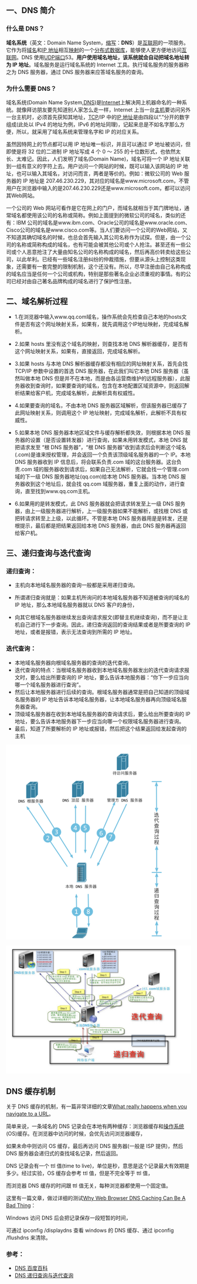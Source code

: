 ## 一、DNS 简介

### 什么是 DNS？

**域名系统**（英文：Domain Name System，[缩写](https://baike.baidu.com/item/缩写)：**DNS**）是[互联网](https://baike.baidu.com/item/互联网)的一项服务。它作为将[域名](https://baike.baidu.com/item/域名)和[IP 地址](https://baike.baidu.com/item/IP地址)相互[映射](https://baike.baidu.com/item/映射)的一个[分布式数据库](https://baike.baidu.com/item/分布式数据库)，能够使人更方便地访问[互联网](https://baike.baidu.com/item/互联网)。DNS 使用[UDP](https://baike.baidu.com/item/UDP)[端口](https://baike.baidu.com/item/端口)53。**用户使用域名地址，该系统就会自动把域名地址转为 IP 地址**。域名服务是运行域名系统的 Internet 工具。执行域名服务的服务器称之为 DNS 服务器，通过 DNS 服务器来应答域名服务的查询。

### 为什么需要 DNS？

域名系统(Domain Name System,[DNS](https://baike.baidu.com/item/DNS))是[Internet](https://baike.baidu.com/item/Internet)上解决网上机器命名的一种系统。就像拜访朋友要先知道别人家怎么走一样，Internet 上当一台[主机](https://baike.baidu.com/item/主机)要访问另外一台主机时，必须首先获知其地址，[TCP](https://baike.baidu.com/item/TCP)/IP 中的[IP 地址](https://baike.baidu.com/item/IP地址)是由四段以“.”分开的数字组成(此处以 IPv4 的地址为例，IPv6 的地址同理)，记起来总是不如名字那么方便，所以，就采用了域名系统来管理名字和 IP 的对应关系。

虽然因特网上的节点都可以用 IP 地址唯一标识，并且可以通过 IP 地址被访问，但即使是将 32 位的二进制 IP 地址写成 4 个 0 ～ 255 的十位数形式，也依然太长、太难记。因此，人们发明了域名(Domain Name)，域名可将一个 IP 地址关联到一组有意义的字符上去。用户访问一个网站的时候，既可以输入该网站的 IP 地址，也可以输入其域名，对访问而言，两者是等价的。例如：微软公司的 Web 服务器的 IP 地址是 207.46.230.229，其对应的域名是www.microsoft.com，不管用户在浏览器中输入的是207.46.230.229还是www.microsoft.com，都可以访问其Web网站。

一个公司的 Web 网站可看作是它在网上的门户，而域名就相当于其门牌地址，通常域名都使用该公司的名称或简称。例如上面提到的微软公司的域名，类似的还有：IBM 公司的域名是www.ibm.com、Oracle公司的域名是www.oracle.com、Cisco公司的域名是www.cisco.com等。当人们要访问一个公司的Web网站，又不知道其确切域名的时候，也总会首先输入其公司名称作为试探。但是，由一个公司的名称或简称构成的域名，也有可能会被其他公司或个人抢注。甚至还有一些公司或个人恶意抢注了大量由知名公司的名称构成的域名，然后再高价转卖给这些公司，以此牟利。已经有一些域名注册纠纷的仲裁措施，但要从源头上控制这类现象，还需要有一套完整的限制机制，这个还没有。所以，尽早注册由自己名称构成的域名应当是任何一个公司或机构，特别是那些著名企业必须重视的事情。有的公司已经对由自己著名品牌构成的域名进行了保护性注册。

## 二、域名解析过程

- 1.在浏览器中输入www.qq.com域名，操作系统会先检查自己本地的hosts文件是否有这个网址映射关系，如果有，就先调用这个IP地址映射，完成域名解析。

- 2.如果 hosts 里没有这个域名的映射，则查找本地 DNS 解析器缓存，是否有这个网址映射关系，如果有，直接返回，完成域名解析。

- 3.如果 hosts 与本地 DNS 解析器缓存都没有相应的网址映射关系，首先会找 TCP/IP 参数中设置的首选 DNS 服务器，在此我们叫它本地 DNS 服务器（虽然叫做本地 DNS 但是并不在本地，而是由各运营商维护的远程服务器），此服务器收到查询时，如果要查询的域名，包含在本地配置区域资源中，则返回解析结果给客户机，完成域名解析，此解析具有权威性。

- 4.如果要查询的域名，不由本地 DNS 服务器区域解析，但该服务器已缓存了此网址映射关系，则调用这个 IP 地址映射，完成域名解析，此解析不具有权威性。

- 5.如果本地 DNS 服务器本地区域文件与缓存解析都失效，则根据本地 DNS 服务器的设置（是否设置转发器）进行查询，如果未用转发模式，本地 DNS 就把请求发至 “根 DNS 服务器”，“根 DNS 服务器”收到请求后会判断这个域名(.com)是谁来授权管理，并会返回一个负责该顶级域名服务器的一个 IP。本地 DNS 服务器收到 IP 信息后，将会联系负责.com 域的这台服务器。这台负责.com 域的服务器收到请求后，如果自己无法解析，它就会找一个管理.com 域的下一级 DNS 服务器地址(qq.com)给本地 DNS 服务器。当本地 DNS 服务器收到这个地址后，就会找 qq.com 域服务器，重复上面的动作，进行查询，直至找到www.qq.com主机。

- 6.如果用的是转发模式，此 DNS 服务器就会把请求转发至上一级 DNS 服务器，由上一级服务器进行解析，上一级服务器如果不能解析，或找根 DNS 或把转请求转至上上级，以此循环。不管是本地 DNS 服务器用是是转发，还是根提示，最后都是把结果返回给本地 DNS 服务器，由此 DNS 服务器再返回给客户机。

## 三、递归查询与迭代查询

### 递归查询：

- 主机向本地域名服务器的查询一般都是采用递归查询。

- 所谓递归查询就是：如果主机所询问的本地域名服务器不知道被查询的域名的 IP 地址，那么本地域名服务器就以 DNS 客户的身份，

- 向其它根域名服务器继续发出查询请求报文(即替主机继续查询)，而不是让主机自己进行下一步查询。因此，递归查询返回的查询结果或者是所要查询的 IP 地址，或者是报错，表示无法查询到所需的 IP 地址。

### 迭代查询：

- 本地域名服务器向根域名服务器的查询的迭代查询。
- 迭代查询的特点：当根域名服务器收到本地域名服务器发出的迭代查询请求报文时，要么给出所要查询的 IP 地址，要么告诉本地服务器：“你下一步应当向哪一个域名服务器进行查询”。
- 然后让本地服务器进行后续的查询。根域名服务器通常是把自己知道的顶级域名服务器的 IP 地址告诉本地域名服务器，让本地域名服务器再向顶级域名服务器查询。
- 顶级域名服务器在收到本地域名服务器的查询请求后，要么给出所要查询的 IP 地址，要么告诉本地服务器下一步应当向哪一个权限域名服务器进行查询。
- 最后，知道了所要解析的 IP 地址或报错，然后把这个结果返回给发起查询的主机

![image-20220327232357081](../assets/DNS介绍（一）.assets/image-20220327232357081.png)

![image-20220327232600216](../assets/DNS介绍（一）.assets/image-20220327232600216.png)

## DNS 缓存机制

关于 DNS 缓存的机制，有一篇非常详细的文章[What really happens when you navigate to a URL](http://igoro.com/archive/what-really-happens-when-you-navigate-to-a-url/)。

简单来说，一条域名的 DNS 记录会在本地有两种缓存：浏览器缓存和[操作系统](http://lib.csdn.net/base/operatingsystem)(OS)缓存。在浏览器中访问的时候，会优先访问浏览器缓存，

如果未命中则访问 OS 缓存，最后再访问 DNS 服务器(一般是 ISP 提供)，然后 DNS 服务器会递归式的查找域名记录，然后返回。

DNS 记录会有一个 ttl 值(time to live)，单位是秒，意思是这个记录最大有效期是多少。经过实验，OS 缓存会参考 ttl 值，但是不完全等于 ttl 值，

而浏览器 DNS 缓存的时间跟 ttl 值无关，每种浏览器都使用一个固定值。

这里有一篇文章，做过详细的测试[Why Web Browser DNS Caching Can Be A Bad Thing](http://dyn.com/web-browser-dns-caching-bad-thing/)：

Windows 访问 DNS 后会把记录保存一段短暂的时间，

可通过 ipconfig /displaydns 查看 windows 的 DNS 缓存、通过 ipconfig /flushdns 来清除。

### 参考：

- [DNS 百度百科](https://baike.baidu.com/item/%E5%9F%9F%E5%90%8D%E7%B3%BB%E7%BB%9F/2251573?fromtitle=DNS&fromid=427444&fr=aladdin)
- [DNS 递归查询与迭代查询](https://www.cnblogs.com/qingdaofu/p/7399670.html)
